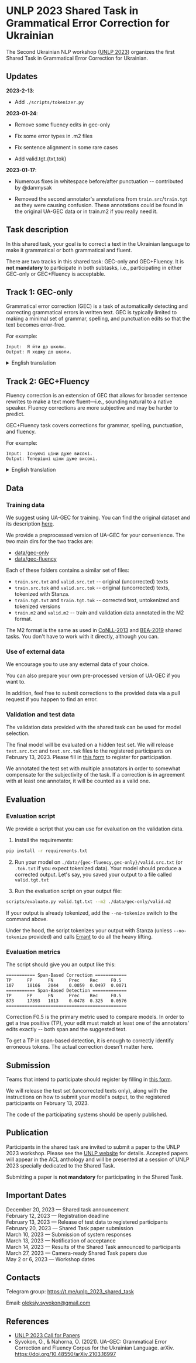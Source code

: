 # UNLP 2023 Shared Task in Grammatical Error Correction for Ukrainian

The Second Ukrainian NLP workshop ([UNLP 2023](https://unlp.org.ua/)) organizes the first Shared Task
in Grammatical Error Correction for Ukrainian.

## Updates

**2023-2-13**:

* Add `./scripts/tokenizer.py`

**2023-01-24**:

* Remove some fluency edits in gec-only

* Fix some error types in .m2 files

* Fix sentence alignment in some rare cases

* Add valid.tgt.{txt,tok}

**2023-01-17**:

* Numerous fixes in whitespace before/after punctuation -- contributed by @danmysak

* Removed the second annotator's annotations from `train.src`/`train.tgt` as they
were causing confusion. These annotations could be found in the original UA-GEC
data or in train.m2 if you really need it.

## Task description

In this shared task, your goal is to correct a text in the Ukrainian language to
make it grammatical or both grammatical and fluent.

There are two tracks in this shared task: GEC-only and GEC+Fluency. It is
**not mandatory** to participate in both subtasks, i.e., participating in
either GEC-only or GEC+Fluency is acceptable.

## Track 1: GEC-only

Grammatical error correction (GEC) is a task of automatically detecting and
correcting grammatical errors in written text. GEC is typically limited to
making a minimal set of grammar, spelling, and punctuation edits so that the
text becomes error-free.

For example:
```
Input:  Я йти до школи.
Output: Я ходжу до школи.
```

<details><summary>English translation</summary>

```text
Input:  I goes to school.
Output: I go to school.
```
</details>


## Track 2: GEC+Fluency

Fluency correction is an extension of GEC that allows for broader sentence
rewrites to make a text more fluent—i.e., sounding natural to a native speaker.
Fluency corrections are more subjective and may be harder to predict.

GEC+Fluency task covers corrections for grammar, spelling, punctuation,
and fluency.

For example:
```
Input:  Існуючі ціни дуже високі.
Output: Теперішні ціни дуже високі.
```

<details><summary>English translation</summary>

```text
Input:  Existing prices are very high.
Output: Current prices are very high.
```
</details>

## Data

### Training data

We suggest using UA-GEC for training. You can find the original dataset and
its description [here](https://github.com/grammarly/ua-gec).

We provide a preprocessed version of UA-GEC for your convenience. The two main
dirs for the two tracks are:
- [data/gec-only](./data/gec-only)
- [data/gec-fluency](./data/gec-fluency)

Each of these folders contains a similar set of files:

- `train.src.txt` and `valid.src.txt` -- original (uncorrected) texts
- `train.src.tok` and `valid.src.tok` -- original (uncorrected) texts, tokenized with Stanza.
- `train.tgt.txt` and `train.tgt.tok` -- corrected text, untokenized and tokenized versions
- `train.m2` and `valid.m2` -- train and validation data annotated in the M2 format.

The M2 format is the same as used in [CoNLL-2013](https://www.comp.nus.edu.sg/~nlp/conll13st.html)
and [BEA-2019](https://www.cl.cam.ac.uk/research/nl/bea2019st/) shared tasks.
You don't have to work with it directly, although you can.

### Use of external data

We encourage you to use any external data of your choice.

You can also prepare your own pre-processed version of UA-GEC if you want to.

In addition, feel free to submit corrections to the provided data via a pull
request if you happen to find an error.

### Validation and test data

The validation data provided with the shared task can be used for model
selection.

The final model will be evaluated on a hidden test set. We will release
`test.src.txt` and `test.src.tok` files to the registered participants on
February 13, 2023. Please fill in [this form](https://forms.gle/46gamdVXhFkBeZeX8) to register for participation.

We annotated the test set with multiple annotators in order to somewhat
compensate for the subjectivity of the task. If a correction is in agreement
with at least one annotator, it will be counted as a valid one.


## Evaluation

### Evaluation script

We provide a script that you can use for evaluation on the validation data.

1. Install the requirements:

```bash
pip install -r requirements.txt
```

2. Run your model on `./data/{gec-fluency,gec-only}/valid.src.txt` (or `.tok.txt`
   if you expect tokenized data). Your model should produce a corrected output.
   Let's say, you saved your output to a file called `valid.tgt.txt`

3. Run the evaluation script on your output file:

```bash
scripts/evaluate.py valid.tgt.txt --m2 ./data/gec-only/valid.m2
```

If your output is already tokenized, add the `--no-tokenize` switch to the
command above.

Under the hood, the script tokenizes your output with Stanza (unless
`--no-tokenize` provided) and calls [Errant](https://github.com/chrisjbryant/errant)
to do all the heavy lifting.

### Evaluation metrics

The script should give you an output like this:

```
=========== Span-Based Correction ============
TP      FP      FN      Prec    Rec     F0.5
107     18166   2044    0.0059  0.0497  0.0071
=========== Span-Based Detection =============
TP      FP      FN      Prec    Rec     F0.5
873     17393   1813    0.0478  0.325   0.0576
==============================================
```

Correction F0.5 is the primary metric used to compare models. In order to get a
true positive (TP), your edit must match at least one of the annotators' edits
exactly -- both span and the suggested text.

To get a TP in span-based detection, it is enough to correctly identify
erroneous tokens. The actual correction doesn't matter here.


## Submission

Teams that intend to participate should register by filling in [this form](https://forms.gle/46gamdVXhFkBeZeX8).

We will release the test set (uncorrected texts only), along with the
instructions on how to submit your model's output, to the registered
participants on February 13, 2023.

The code of the participating systems should be openly published.


## Publication

Participants in the shared task are invited to submit a paper to the UNLP 2023
workshop. Please see the [UNLP website](https://unlp.org.ua/) for details.
Accepted papers will appear in the ACL anthology and will be presented at a
session of UNLP 2023 specially dedicated to the Shared Task.

Submitting a paper is **not mandatory** for participating in the Shared Task.


## Important Dates

December 20, 2023 — Shared task announcement  
February 12, 2023 — Registration deadline  
February 13, 2023 — Release of test data to registered participants  
February 20, 2023 — Shared Task paper submission  
March 10, 2023 — Submission of system responses  
March 13, 2023 — Notification of acceptance  
March 14, 2023 — Results of the Shared Task announced to participants  
March 27, 2023 — Camera-ready Shared Task papers due  
May 2 or 6, 2023 — Workshop dates


## Contacts

Telegram group: https://t.me/unlp_2023_shared_task

Email: oleksiy.syvokon@gmail.com


## References

* [UNLP 2023 Call for Papers](https://unlp.org.ua/call-for-papers/)
* Syvokon, O., & Nahorna, O. (2021). UA-GEC: Grammatical Error Correction and Fluency Corpus for the Ukrainian Language. arXiv. https://doi.org/10.48550/arXiv.2103.16997
